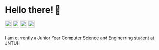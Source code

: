 # Hello there! 👋

<a href="https://linkedin.com/in/hemanth-kotagiri">
  <img align="left" alt="Hemanth Kotagiri - LinkedIn" width="22px" src="https://cdn.jsdelivr.net/npm/simple-icons@v3/icons/linkedin.svg"/>
</a>
<a href="https://instagram.com/hemanth_43">
  <img align="left" alt="Hemanth Kotagiri - Instagram" width="22px" src="https://cdn.jsdelivr.net/npm/simple-icons@v3/icons/instagram.svg"/>
</a>
<a href="https://twitter.com/Hemanth043">
  <img align="left" alt="Hemanth Kotagiri - Twitter" width="22px" src="https://cdn.jsdelivr.net/npm/simple-icons@v3/icons/twitter.svg"/>
</a>
<a href="https://www.facebook.com/hemanth.kotagiri">
  <img align="left" alt="Hemanth Kotagiri - Facebook" width="22px" src="https://cdn.jsdelivr.net/npm/simple-icons@v3/icons/facebook.svg"/>
</a>
<br />
<br />

I am currently a Junior Year Computer Science and Engineering student at JNTUH
